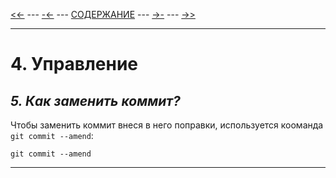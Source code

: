 [<<-](./3-1.md) ---
[-<-](./4-4.md) ---
[СОДЕРЖАНИЕ](./README.md) ---
[->-](./5-1.md) ---
[->>](./5-1.md)

---

# **4. Управление**
## *5. Как заменить коммит?*
Чтобы заменить коммит внеся в него поправки, используется кооманда `git commit --amend`:
```
git commit --amend
```

---